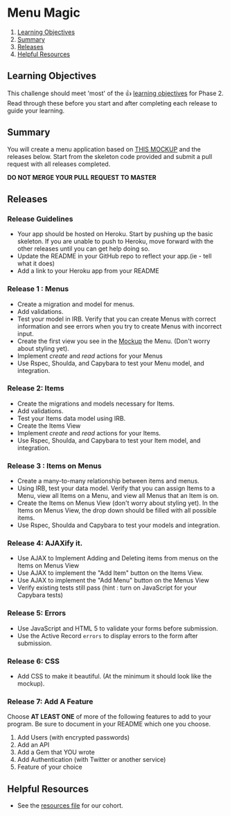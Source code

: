 # Menu Magic


1. [Learning Objectives](#learning-objectives)
1. [Summary](#summary)
1. [Releases](#releases)
1. [Helpful Resources](#helpful-resources)

## Learning Objectives
This challenge should meet 'most' of the :+1: [learning objectives](https://github.com/fox-squirrels-2013/phase-2-guide/blob/master/week-3/learning-objectives.md) for Phase 2.  Read through these before you start and after completing each release to guide your learning. 


## Summary 
You will create a menu application based on [THIS MOCKUP](menu.png) and the releases below. Start from the skeleton code provided and submit a pull request with all releases completed.  

  **DO NOT MERGE YOUR PULL REQUEST TO MASTER** 

## Releases

### Release Guidelines

* Your app should be hosted on Heroku. Start by pushing up the basic skeleton. If you are unable to push to Heroku, move forward with the other releases until you can get help doing so.
* Update the README in your GitHub repo to reflect your app.(ie - tell what it does)
* Add a link to your Heroku app from your README



### Release 1 : Menus
* Create a migration and model for menus.
* Add validations.
* Test your model in IRB.  Verify that you can create Menus with correct information and see errors when you try to create Menus with incorrect input. 
* Create the first view you see in the [Mockup](menu.png) the Menu. (Don't worry about styling yet).
* Implement _create_ and _read_ actions for your Menus
* Use Rspec, Shoulda, and Capybara to test your Menu model, and integration.

### Release 2: Items
  
* Create the migrations and models necessary for Items.
* Add validations.
* Test your Items data model using IRB. 
* Create the Items View 
* Implement _create_ and _read_ actions for your Items.
* Use Rspec, Shoulda, and Capybara to test your Item model, and integration.
 
### Release 3 : Items on Menus 
* Create a many-to-many relationship between items and menus.
* Using IRB, test your data model.  Verify that you can assign Items to a Menu, view all Items on a Menu, and view all Menus that an Item is on. 
* Create the Items on Menus View (don't worry about styling yet).  In the Items on Menus View, the drop down should be filled with all possible items. 
* Use Rspec, Shoulda and Capybara to test your models and integration.


### Release 4: AJAXify it.
* Use AJAX to Implement Adding and Deleting items from menus on the Items on Menus View
* Use AJAX to implement the "Add Item" button on the Items View. 
* Use AJAX to implement the "Add Menu" button on the Menus View
* Verify existing tests still pass (hint : turn on JavaScript for your Capybara tests)

### Release 5: Errors
* Use JavaScript and HTML 5 to validate your forms before submission.
* Use the Active Record `errors` to display errors to the form after submission.


### Release 6: CSS
* Add CSS to make it beautiful.  (At the minimum it should look like the mockup).

### Release 7: Add A Feature
Choose **AT LEAST ONE** of more of the following features to add to your program.  Be sure to document in your README which one you choose. 

1. Add Users (with encrypted passwords)  
1. Add an API   
1. Add a Gem that YOU wrote  
1. Add Authentication (with Twitter or another service)  
1. Feature of your choice  



## Helpful Resources
* See the [resources file](https://github.com/fox-squirrels-2013/phase-2-guide/blob/master/resources.md) for our cohort. 